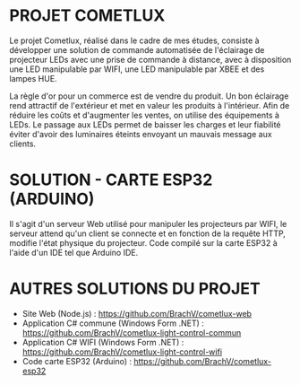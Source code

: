# PROJET COMETLUX
Le projet Cometlux, réalisé dans le cadre de mes études, consiste à développer une solution de commande automatisée de l'éclairage de projecteur LEDs avec une prise de commande à distance, avec à disposition une LED manipulable par WIFI, une LED manipulable par XBEE et des lampes HUE.

La règle d'or pour un commerce est de vendre du produit. Un bon éclairage rend attractif de l'extérieur et met en valeur les produits à l'intérieur. Afin de réduire les coûts et d'augmenter les ventes, on utilise des équipements à LEDs. Le passage aux LEDs permet de baisser les charges et leur fiabilité éviter d'avoir des luminaires éteints envoyant un mauvais message aux clients.

# SOLUTION - CARTE ESP32 (ARDUINO)
Il s'agit d'un serveur Web utilisé pour manipuler les projecteurs par WIFI, le serveur attend qu'un client se connecte et en fonction de la requête HTTP, modifie l'état physique du projecteur. Code compilé sur la carte ESP32 à l'aide d'un IDE tel que Arduino IDE.

# AUTRES SOLUTIONS DU PROJET
- Site Web (Node.js) : https://github.com/BrachV/cometlux-web
- Application C# commune (Windows Form .NET) : https://github.com/BrachV/cometlux-light-control-commun
- Application C# WIFI (Windows Form .NET) : https://github.com/BrachV/cometlux-light-control-wifi
- Code carte ESP32 (Arduino) : https://github.com/BrachV/cometlux-esp32
